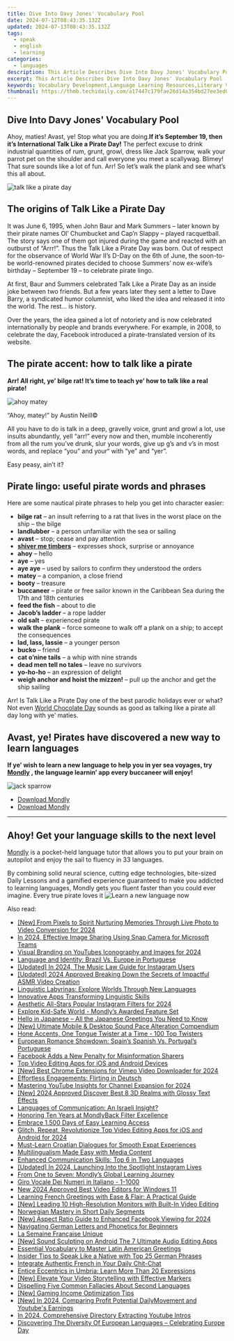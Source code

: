 ```yaml
---
title: Dive Into Davy Jones' Vocabulary Pool
date: 2024-07-12T08:43:35.132Z
updated: 2024-07-13T08:43:35.132Z
tags:
  - speak
  - english
  - learning
categories:
  - languages
description: This Article Describes Dive Into Davy Jones' Vocabulary Pool
excerpt: This Article Describes Dive Into Davy Jones' Vocabulary Pool
keywords: Vocabulary Development,Language Learning Resources,Literary Vocabulory Exploration,Word Study for Enthusiasts,Maritime Language and Vocabulary,Fictional Lexicon Analysis,Vocabulary Enrichment for Fans of Pirates Lore
thumbnail: https://thmb.techidaily.com/a17447c179fae26d14a354bd27ee3ed0db51405b2a49b0c58b6a37168dddbfaf.jpg
---
```


## Dive Into Davy Jones' Vocabulary Pool

 Ahoy, maties! Avast, ye! Stop what you are doing.**If it’s September 19, then it’s International Talk Like a Pirate Day!** The perfect excuse to drink industrial quantities of rum, grunt, growl, dress like Jack Sparrow, walk your parrot pet on the shoulder and call everyone you meet a scallywag. Blimey! That sure sounds like a lot of fun. Arr! So let’s walk the plank and see what’s this all about.

![talk like a pirate day](https://media.giphy.com/media/5oVt3GSJuXKP6/giphy.gif "How To Talk Like A Pirate: 20 Pirate Words 2")

## The origins of Talk Like a Pirate Day

 It was June 6, 1995, when John Baur and Mark Summers – later known by their pirate names Ol’ Chumbucket and Cap’n Slappy – played racquetball. The story says one of them got injured during the game and reacted with an outburst of “Arrr!”. Thus the Talk Like a Pirate Day was born. Out of respect for the observance of World War II’s D-Day on the 6th of June, the soon-to-be world-renowned pirates decided to choose Summers’ now ex-wife’s birthday – September 19 – to celebrate pirate lingo.

 At first, Baur and Summers celebrated Talk Like a Pirate Day as an inside joke between two friends. But a few years later they sent a letter to Dave Barry, a syndicated humor columnist, who liked the idea and released it into the world. The rest… is history.

 Over the years, the idea gained a lot of notoriety and is now celebrated internationally by people and brands everywhere. For example, in 2008, to celebrate the day, Facebook introduced a pirate-translated version of its website.

## The pirate accent: how to talk like a pirate

 **Arr! All right, ye’ bilge rat! It’s time to teach ye’ how to talk like a real pirate!**

![ahoy matey](https://edge.mondly.com/blog/wp-content/uploads/2019/09/ahoy-matey-1024x575.jpg "How To Talk Like A Pirate: 20 Pirate Words 3")

 “Ahoy, matey!” by Austin Neill©

 All you have to do is talk in a deep, gravelly voice, grunt and growl a lot, use insults abundantly, yell “arr!” every now and then, mumble incoherently from all the rum you’ve drunk, slur your words, give up g’s and v’s in most words, and replace “you” and your“ with “ye” and “yer”.

Easy peasy, ain’t it?

## Pirate lingo: useful pirate words and phrases

 Here are some nautical pirate phrases to help you get into character easier:

* **bilge rat** – an insult referring to a rat that lives in the worst place on the ship – the bilge
* **landlubber** – a person unfamiliar with the sea or sailing
* **avast** – stop; cease and pay attention
* **[shiver me timbers](https://en.wikipedia.org/wiki/Shiver%5Fmy%5Ftimbers)**  – expresses shock, surprise or annoyance
* **ahoy** – hello
* **aye** – yes
* **aye aye** – used by sailors to confirm they understood the orders
* **matey** – a companion, a close friend
* **booty** – treasure
* **buccaneer** – pirate or free sailor known in the Caribbean Sea during the 17th and 18th centuries
* **feed the fish** – about to die
* **Jacob’s ladder** – a rope ladder
* **old salt** – experienced pirate
* **walk the plank** – force someone to walk off a plank on a ship; to accept the consequences
* **lad, lass, lassie** – a younger person
* **bucko** – friend
* **cat o’nine tails** – a whip with nine strands
* **dead men tell no tales** – leave no survivors
* **yo-ho-ho** – an expression of delight
* **weigh anchor and hoist the mizzen!** – pull up the anchor and get the ship sailing

 Arr! Is Talk Like a Pirate Day one of the best parodic holidays ever or what? Not even [World Chocolate Day](https://shop.mondly.com/affiliate.php?ACCOUNT=ATISTUDI&AFFILIATE=108875&PATH=https://www.mondly.com?AFFILIATE=108875) sounds as good as talking like a pirate all day long with ye’ maties.

## Avast, ye! Pirates have discovered a new way to learn languages

 **If ye’ wish to learn a new language to help you in yer sea voyages, try [Mondly](https://app.adjust.io/5ixfg4k?campaign=blog-post-id-3348&fallback=https%3A%2F%2Fapp.mondly.com?avangate%5Fsrc=blog-post-id-3348&redirect%5Fandroid=https%3A%2F%2Fplay.google.com%2Fstore%2Fapps%2Fdetails%3Fid%3Dcom.atistudios.mondly.languages&redirect%5Fios=https%3A%2F%2Fitunes.apple.com%2Fapp%2Fid987873536&redirect%5Fmacos=https%3A%2F%2Fapp.mondly.com?avangate%5Fsrc=blog-post-id-3348) , the language learnin’ app every buccaneer will enjoy!**

![jack sparrow](https://media.giphy.com/media/LrIA0CryFKvN6/giphy.gif "How To Talk Like A Pirate: 20 Pirate Words 4")

* [Download Mondly](https://www.facebook.com/sharer/sharer.php?u=https%3A%2F%2Fwww.mondly.com%2Fblog%2Fahoy-its-talk-like-a-pirate-day-arr%2F&t=How+to+Talk+Like+a+Pirate%3A+20+Pirate+Words "Share on Facebook")
* [Download Mondly](https://shop.mondly.com/affiliate.php?ACCOUNT=ATISTUDI&AFFILIATE=108875&PATH=https://www.mondly.com?AFFILIATE=108875)

---

## Ahoy! Get your language skills to the next level

[Mondly](https://app.adjust.io/5ixfg4k?campaign=blog-post-id-3348&fallback=https%3A%2F%2Fapp.mondly.com?avangate%5Fsrc=blog-post-id-3348&redirect%5Fandroid=https%3A%2F%2Fplay.google.com%2Fstore%2Fapps%2Fdetails%3Fid%3Dcom.atistudios.mondly.languages&redirect%5Fios=https%3A%2F%2Fitunes.apple.com%2Fapp%2Fid987873536&redirect%5Fmacos=https%3A%2F%2Fapp.mondly.com?avangate%5Fsrc=blog-post-id-3348) is a pocket-held language tutor that allows you to put your brain on autopilot and enjoy the sail to fluency in 33 languages.

 By combining solid neural science, cutting edge technologies, bite-sized Daily Lessons and a gamified experience guaranteed to make you addicted to learning languages, Mondly gets you fluent faster than you could ever imagine. Every true pirate loves it ![Learn a new language now](https://adjt.mondly.com/5ixfg4k?campaign=blog-post-id-3348&fallback=https%3A%2F%2Fapp.mondly.com%3Futm%5Fmedium%3Dblog%5Fblog-post-id-3348%26utm%5Fsource%3Dblog-post-id-3348&redirect%5Fmacos=https%3A%2F%2Fapp.mondly.com%3Futm%5Fmedium%3Dblog%5Fblog-post-id-3348%26utm%5Fsource%3Dblog-post-id-3348&redirect%5Fandroid=https%3A%2F%2Fplay.google.com%2Fstore%2Fapps%2Fdetails%3Fid%3Dcom.atistudios.mondly.languages%3Futm%5Fmedium%3Dblog%5Fblog-post-id-3348%26utm%5Fsource%3Dblog-post-id-3348&redirect%5Fios=https%3A%2F%2Fapps.apple.com%2Fapp%2Fapple-store%2Fid987873536%3Fpt%3D78954800%26ct%3Dblog-post-id-3348%26mt%3D8 "Learn a new language now")

<ins class="adsbygoogle"
     style="display:block"
     data-ad-format="autorelaxed"
     data-ad-client="ca-pub-7571918770474297"
     data-ad-slot="1223367746"></ins>



<ins class="adsbygoogle"
     style="display:block"
     data-ad-client="ca-pub-7571918770474297"
     data-ad-slot="8358498916"
     data-ad-format="auto"
     data-full-width-responsive="true"></ins>



<span class="atpl-alsoreadstyle">Also read:</span>
<div><ul>
<li><a href="https://fox-blue.techidaily.com/new-from-pixels-to-spirit-nurturing-memories-through-live-photo-to-video-conversion-for-2024/"><u>[New] From Pixels to Spirit  Nurturing Memories Through Live Photo to Video Conversion for 2024</u></a></li>
<li><a href="https://snapchat-videos.techidaily.com/in-2024-effective-image-sharing-using-snap-camera-for-microsoft-teams/"><u>In 2024, Effective Image Sharing  Using Snap Camera for Microsoft Teams</u></a></li>
<li><a href="https://facebook-video-footage.techidaily.com/visual-branding-on-youtubes-iconography-and-images-for-2024/"><u>Visual Branding on YouTubes  Iconography and Images for 2024</u></a></li>
<li><a href="https://mondly-stories.techidaily.com/language-and-identity-brazil-vs-europe-in-portuguese/"><u>Language and Identity: Brazil Vs. Europe in Portuguese</u></a></li>
<li><a href="https://instagram-videos.techidaily.com/updated-in-2024-the-music-law-guide-for-instagram-users/"><u>[Updated] In 2024, The Music Law Guide for Instagram Users</u></a></li>
<li><a href="https://facebook-record-videos.techidaily.com/updated-2024-approved-breaking-down-the-secrets-of-impactful-asmr-video-creation/"><u>[Updated] 2024 Approved  Breaking Down the Secrets of Impactful ASMR Video Creation</u></a></li>
<li><a href="https://mondly-stories.techidaily.com/linguistic-labyrinas-explore-worlds-through-new-languages/"><u>Linguistic Labyrinas: Explore Worlds Through New Languages</u></a></li>
<li><a href="https://mondly-stories.techidaily.com/innovative-apps-transforming-linguistic-skills/"><u>Innovative Apps Transforming Linguistic Skills</u></a></li>
<li><a href="https://instagram-clips.techidaily.com/aesthetic-all-stars-popular-instagram-filters-for-2024/"><u>Aesthetic All-Stars  Popular Instagram Filters for 2024</u></a></li>
<li><a href="https://mondly-stories.techidaily.com/explore-kid-safe-world-mondlys-awarded-feature-set/"><u>Explore Kid-Safe World - Mondly’s Awarded Feature Set</u></a></li>
<li><a href="https://mondly-stories.techidaily.com/hello-in-japanese-all-the-japanese-greetings-you-need-to-know/"><u>Hello in Japanese – All the Japanese Greetings You Need to Know</u></a></li>
<li><a href="https://some-approaches.techidaily.com/new-ultimate-mobile-and-desktop-sound-pace-alteration-compendium/"><u>[New] Ultimate Mobile & Desktop Sound Pace Alteration Compendium</u></a></li>
<li><a href="https://mondly-stories.techidaily.com/hone-accents-one-tongue-twister-at-a-time-100-top-twisters/"><u>Hone Accents, One Tongue Twister at a Time - 100 Top Twisters</u></a></li>
<li><a href="https://mondly-stories.techidaily.com/european-romance-showdown-spains-spanish-vs-portugals-portuguese/"><u>European Romance Showdown: Spain’s Spanish Vs. Portugal’s Portuguese</u></a></li>
<li><a href="https://facebook.techidaily.com/facebook-adds-a-new-penalty-for-misinformation-sharers/"><u>Facebook Adds a New Penalty for Misinformation Sharers</u></a></li>
<li><a href="https://ai-vdieo-software.techidaily.com/top-video-editing-apps-for-ios-and-android-devices/"><u>Top Video Editing Apps for iOS and Android Devices</u></a></li>
<li><a href="https://vimeo-videos.techidaily.com/new-best-chrome-extensions-for-vimeo-video-downloader-for-2024/"><u>[New] Best Chrome Extensions for Vimeo Video Downloader for 2024</u></a></li>
<li><a href="https://mondly-stories.techidaily.com/effortless-engagements-flirting-in-deutsch/"><u>Effortless Engagements: Flirting in Deutsch</u></a></li>
<li><a href="https://youtube-stream.techidaily.com/mastering-youtube-insights-for-channel-expansion-for-2024/"><u>Mastering YouTube Insights for Channel Expansion for 2024</u></a></li>
<li><a href="https://fox-links.techidaily.com/new-2024-approved-discover-best-8-3d-realms-with-glossy-text-effects/"><u>[New] 2024 Approved  Discover Best 8 3D Realms with Glossy Text Effects</u></a></li>
<li><a href="https://mondly-stories.techidaily.com/languages-of-communication-an-israeli-insight/"><u>Languages of Communication: An Israeli Insight?</u></a></li>
<li><a href="https://mondly-stories.techidaily.com/honoring-ten-years-at-mondlyback-filter-excellence/"><u>Honoring Ten Years at MondlyBack Filter Excellence</u></a></li>
<li><a href="https://mondly-stories.techidaily.com/embrace-1500-days-of-easy-learning-access/"><u>Embrace 1,500 Days of Easy Learning Access</u></a></li>
<li><a href="https://ai-driven-video-production.techidaily.com/glitch-repeat-revolutionize-top-video-editing-apps-for-ios-and-android-for-2024/"><u>Glitch, Repeat, Revolutionize Top Video Editing Apps for iOS and Android for 2024</u></a></li>
<li><a href="https://mondly-stories.techidaily.com/must-learn-croatian-dialogues-for-smooth-expat-experiences/"><u>Must-Learn Croatian Dialogues for Smooth Expat Experiences</u></a></li>
<li><a href="https://mondly-stories.techidaily.com/multilingualism-made-easy-with-media-content/"><u>Multilingualism Made Easy with Media Content</u></a></li>
<li><a href="https://mondly-stories.techidaily.com/enhanced-communication-skills-top-6-in-two-languages/"><u>Enhanced Communication Skills: Top 6 in Two Languages</u></a></li>
<li><a href="https://instagram-video-recordings.techidaily.com/updated-in-2024-launching-into-the-spotlight-instagram-lives/"><u>[Updated] In 2024, Launching Into the Spotlight  Instagram Lives</u></a></li>
<li><a href="https://mondly-stories.techidaily.com/from-one-to-seven-mondlys-global-learning-journey/"><u>From One to Seven: Mondly’s Global Learning Journey</u></a></li>
<li><a href="https://mondly-stories.techidaily.com/giro-vocale-dei-numeri-in-italiano-1-1000/"><u>Giro Vocale Dei Numeri in Italiano - 1-1000</u></a></li>
<li><a href="https://ai-video-tools.techidaily.com/new-2024-approved-best-video-editors-for-windows-11/"><u>New 2024 Approved Best Video Editors for Windows 11</u></a></li>
<li><a href="https://mondly-stories.techidaily.com/learning-french-greetings-with-ease-and-flair-a-practical-guide/"><u>Learning French Greetings with Ease & Flair: A Practical Guide</u></a></li>
<li><a href="https://screen-activity-recording.techidaily.com/new-leading-10-high-resolution-monitors-with-built-in-video-editing/"><u>[New] Leading 10 High-Resolution Monitors with Built-In Video Editing</u></a></li>
<li><a href="https://mondly-stories.techidaily.com/norwegian-mastery-in-short-daily-segments/"><u>Norwegian Mastery in Short Daily Segments</u></a></li>
<li><a href="https://facebook-clips.techidaily.com/new-aspect-ratio-guide-to-enhanced-facebook-viewing-for-2024/"><u>[New] Aspect Ratio Guide to Enhanced Facebook Viewing for 2024</u></a></li>
<li><a href="https://mondly-stories.techidaily.com/navigating-german-letters-and-phonetics-for-beginners/"><u>Navigating German Letters and Phonetics for Beginners</u></a></li>
<li><a href="https://mondly-stories.techidaily.com/la-semaine-francaise-unique/"><u>La Semaine Française Unique</u></a></li>
<li><a href="https://screen-video-capture.techidaily.com/new-sound-sculpting-on-android-the-7-ultimate-audio-editing-apps/"><u>[New] Sound Sculpting on Android  The 7 Ultimate Audio Editing Apps</u></a></li>
<li><a href="https://mondly-stories.techidaily.com/essential-vocabulary-to-master-latin-american-greetings/"><u>Essential Vocabulary to Master Latin American Greetings</u></a></li>
<li><a href="https://mondly-stories.techidaily.com/insider-tips-to-speak-like-a-native-with-top-25-german-phrases/"><u>Insider Tips to Speak Like a Native with Top 25 German Phrases</u></a></li>
<li><a href="https://mondly-stories.techidaily.com/integrate-authentic-french-in-your-daily-chit-chat/"><u>Integrate Authentic French in Your Daily Chit-Chat</u></a></li>
<li><a href="https://mondly-stories.techidaily.com/entice-eccentrics-in-umbria-learn-more-than-20-expressions/"><u>Entice Eccentrics in Umbria: Learn More Than 20 Expressions</u></a></li>
<li><a href="https://on-screen-recording.techidaily.com/new-elevate-your-video-storytelling-with-effective-markers/"><u>[New] Elevate Your Video Storytelling with Effective Markers</u></a></li>
<li><a href="https://mondly-stories.techidaily.com/dispelling-five-common-fallacies-about-second-languages/"><u>Dispelling Five Common Fallacies About Second Languages</u></a></li>
<li><a href="https://youtube-stream.techidaily.com/new-gaming-income-optimization-tips/"><u>[New] Gaming Income Optimization Tips</u></a></li>
<li><a href="https://facebook-record-videos.techidaily.com/new-in-2024-comparing-profit-potential-dailymovement-and-youtubes-earnings/"><u>[New] In 2024, Comparing Profit Potential  DailyMovement and Youtube's Earnings</u></a></li>
<li><a href="https://youtube-video-recordings.techidaily.com/in-2024-comprehensive-directory-extracting-youtube-intros/"><u>In 2024, Comprehensive Directory  Extracting Youtube Intros</u></a></li>
<li><a href="https://mondly-stories.techidaily.com/discovering-the-diversity-of-european-languages-celebrating-europe-day/"><u>Discovering The Diversity Of European Languages – Celebrating Europe Day</u></a></li>
</ul></div>
